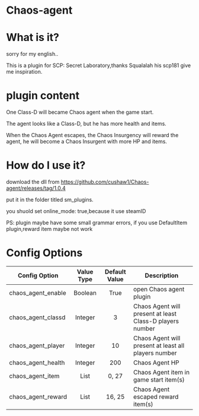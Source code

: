 # Chaos-agent
# What is it?
sorry for my english..

This is a plugin for SCP: Secret Laboratory,thanks Squalalah his scp181 give me inspiration.
# plugin content
One Class-D will became Chaos agent when the game start. 

The agent looks like a Class-D, but he has more health and items.

When the Chaos Agent escapes, the Chaos Insurgency will reward the agent, he will become a Chaos Insurgent with more HP and items.

# How do I use it?
download the dll from https://github.com/cushaw1/Chaos-agent/releases/tag/1.0.4

put it in the folder titled sm_plugins.

you shuold set online_mode: true,because it use steamID

PS: plugin maybe have some small grammar errors,
if you use DefaultItem plugin,reward item maybe not work
# Config Options
Config Option | Value Type | Default Value | Description
--- | :---: | :---: | ---
chaos_agent_enable | Boolean | True | open Chaos agent plugin
chaos_agent_classd | Integer | 3 | Chaos Agent will present at least Class-D players number
chaos_agent_player | Integer | 10 | Chaos Agent will present at least all players number
chaos_agent_health | Integer | 200 | Chaos Agent HP 
chaos_agent_item   | List | 0, 27 | Chaos Agent item in game start item(s)
chaos_agent_reward | List | 16, 25 | Chaos Agent escaped reward item(s)
